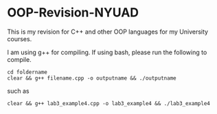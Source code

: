 # OOP-Revision-NYUAD

This is my revision for C++ and other OOP languages for my University courses.

I am using g++ for compiling. If using bash, please run the following to compile.

```
cd foldername
clear && g++ filename.cpp -o outputname && ./outputname
```

such as 

```
clear && g++ lab3_example4.cpp -o lab3_example4 && ./lab3_example4
```

